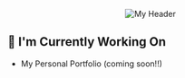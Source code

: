 <p align="center">
  <img src="https://user-images.githubusercontent.com/76709163/138160852-56b46fc3-0559-4be4-b408-f755b6b4ed6b.png" alt="My Header">
</p>

## 🔭 I'm Currently Working On
- My Personal Portfolio (coming soon!!)

<!-- ## 🌱 I’m currently learning -->

<!-- ## 👯 I’m looking to collaborate on -->

<!-- ## 🤔 I’m looking for help with -->

<!--

- 💬 Ask me about ...
- 📫 How to reach me: ... (a href="https://www.linkedin.com/in/yushi95/"><img align="left" src="https://raw.githubusercontent.com/yushi1007/yushi1007/main/images/linkedin.svg" alt="Yu Shi | LinkedIn" width="21px"/></a>
<a href="https://instagram.com/yushi.95"><img align="left" src="https://raw.githubusercontent.com/yushi1007/yushi1007/main/images/instagram.svg" alt="Yu Shi | Instagram" width="21px"/></a>
<a href="https://yushi95.medium.com/"><img align="left" src="https://raw.githubusercontent.com/yushi1007/yushi1007/main/images/medium.svg" alt="Yu Shi | Medium" width="21px"/></a>)
- 😄 Pronouns: ...
- ⚡ Fun fact: ...
-->
